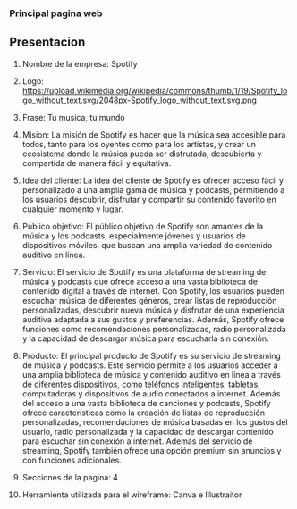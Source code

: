 ### Principal pagina web 

## Presentacion 
1. Nombre de la empresa: Spotify 

2. Logo: https://upload.wikimedia.org/wikipedia/commons/thumb/1/19/Spotify_logo_without_text.svg/2048px-Spotify_logo_without_text.svg.png 

3. Frase: Tu musica, tu mundo 

4. Mision: La misión de Spotify es hacer que la música sea accesible para todos, tanto para los oyentes como para los artistas, y crear un ecosistema donde la música pueda ser disfrutada, descubierta y compartida de manera fácil y equitativa.

5. Idea del cliente: La idea del cliente de Spotify es ofrecer acceso fácil y personalizado a una amplia gama de música y podcasts, permitiendo a los usuarios descubrir, disfrutar y compartir su contenido favorito en cualquier momento y lugar.

6. Publico objetivo: El público objetivo de Spotify son amantes de la música y los podcasts, especialmente jóvenes y usuarios de dispositivos móviles, que buscan una amplia variedad de contenido auditivo en línea.

7. Servicio: El servicio de Spotify es una plataforma de streaming de música y podcasts que ofrece acceso a una vasta biblioteca de contenido digital a través de internet. Con Spotify, los usuarios pueden escuchar música de diferentes géneros, crear listas de reproducción personalizadas, descubrir nueva música y disfrutar de una experiencia auditiva adaptada a sus gustos y preferencias. Además, Spotify ofrece funciones como recomendaciones personalizadas, radio personalizada y la capacidad de descargar música para escucharla sin conexión.

8. Producto: El principal producto de Spotify es su servicio de streaming de música y podcasts. Este servicio permite a los usuarios acceder a una amplia biblioteca de música y contenido auditivo en línea a través de diferentes dispositivos, como teléfonos inteligentes, tabletas, computadoras y dispositivos de audio conectados a internet. Además del acceso a una vasta biblioteca de canciones y podcasts, Spotify ofrece características como la creación de listas de reproducción personalizadas, recomendaciones de música basadas en los gustos del usuario, radio personalizada y la capacidad de descargar contenido para escuchar sin conexión a internet. Además del servicio de streaming, Spotify también ofrece una opción premium sin anuncios y con funciones adicionales.

9. Secciones de la pagina: 4 

10. Herramienta utilizada para el wireframe: Canva e Illustraitor 
